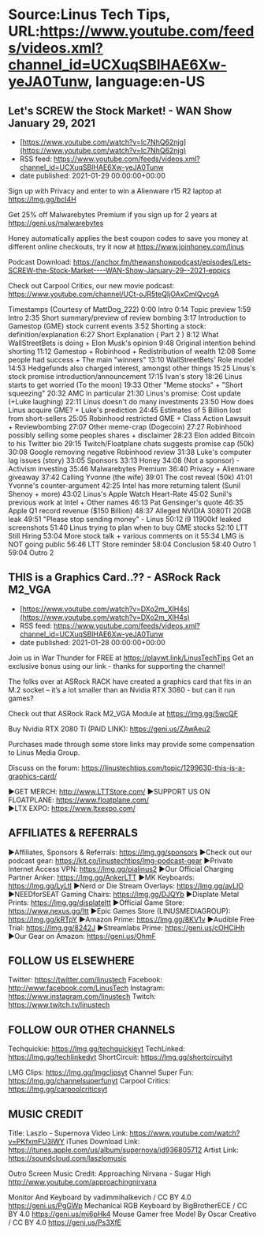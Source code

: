 # Source:Linus Tech Tips, URL:https://www.youtube.com/feeds/videos.xml?channel_id=UCXuqSBlHAE6Xw-yeJA0Tunw, language:en-US

## Let's SCREW the Stock Market! - WAN Show January 29, 2021
 - [https://www.youtube.com/watch?v=Ic7NhQ62njg](https://www.youtube.com/watch?v=Ic7NhQ62njg)
 - RSS feed: https://www.youtube.com/feeds/videos.xml?channel_id=UCXuqSBlHAE6Xw-yeJA0Tunw
 - date published: 2021-01-29 00:00:00+00:00

Sign up with Privacy and enter to win a Alienware r15 R2 laptop at https://lmg.gg/bcI4H

Get 25% off Malwarebytes Premium if you sign up for 2 years at https://geni.us/malwarebytes

Honey automatically applies the best coupon codes to save you money at different online checkouts, try it now at https://www.joinhoney.com/linus

Podcast Download: https://anchor.fm/thewanshowpodcast/episodes/Lets-SCREW-the-Stock-Market----WAN-Show-January-29--2021-eppjcs

Check out Carpool Critics, our new movie podcast: https://www.youtube.com/channel/UCt-oJR5teQIjOAxCmIQvcgA

Timestamps (Courtesy of MattDog_222)
0:00 Intro
0:14 Topic preview
1:59 Intro
2:35 Short summary/preview of review bombing
3:17 Introduction to Gamestop (GME) stock current events
 3:52 Shorting a stock: definition/explanation
 6:27 Short Explanation ( Part 2 )
 8:12 What WallStreetBets is doing + Elon Musk's opinion
 9:48 Original intention behind shorting
 11:12 Gamestop + Robinhood + Redistribution of wealth
 12:08 Some people had success + The main "winners"
 13:10 WallStreetBets' Role model
 14:53 Hedgefunds also charged interest, amongst other things
 15:25 Linus's stock promise introduction/announcement
  17:15 Ivan's story
  18:26 Linus starts to get worried (To the moon)
 19:33 Other "Meme stocks" + "Short squeezing"
 20:32 AMC in particular
 21:30 Linus's promise: Cost update (+Luke laughing)
 22:11 Linus doesn't do many investments
 23:50 How does Linus acquire GME? + Luke's prediction
 24:45 Estimates of 5 Billion lost from short-sellers
 25:05 Robinhood restricted GME + Class Action Lawsuit + Reviewbombing
 27:07 Other meme-crap (Dogecoin)
 27:27 Robinhood possibly selling some peoples shares + disclaimer
 28:23 Elon added Bitcoin to his Twitter bio
 29:15 Twitch/Floatplane chats suggests promise cap (50k)
 30:08 Google removing negative Robinhood review
 31:38 Luke's computer lag issues (story)
33:05 Sponsors
 33:13 Honey
 34:08 (Not a sponsor) - Activism investing
 35:46 Malwarebytes Premium
 36:40 Privacy + Alienware giveaway
37:42 Calling Yvonne (the wife)
 39:01 The cost reveal (50k)
 41:01 Yvonne's counter-argument 
42:25 Intel has more returning talent (Sunil Shenoy + more)
 43:02 Linus's Apple Watch Heart-Rate
 45:02 Sunil's previous work at Intel + Other names
 46:13 Pat Gensinger's quote
46:35 Apple Q1 record revenue ($150 Billion)
48:37 Alleged NVIDIA 3080TI 20GB leak
49:51 "Please stop sending money" - Linus
50:12 i9 11900kf leaked screenshots
51:40 Linus trying to plan when to buy GME stocks
52:10 LTT Still Hiring
53:04 More stock talk + various comments on it
55:34 LMG is NOT going public
56:46 LTT Store reminder
58:04 Conclusion
58:40 Outro 1
59:04 Outro 2

## THIS is a Graphics Card..?? - ASRock Rack M2_VGA
 - [https://www.youtube.com/watch?v=DXo2m_XlH4s](https://www.youtube.com/watch?v=DXo2m_XlH4s)
 - RSS feed: https://www.youtube.com/feeds/videos.xml?channel_id=UCXuqSBlHAE6Xw-yeJA0Tunw
 - date published: 2021-01-28 00:00:00+00:00

Join us in War Thunder for FREE at https://playwt.link/LinusTechTips Get an exclusive bonus using our link - thanks for supporting the channel!

The folks over at ASRock RACK have created a graphics card that fits in an M.2 socket – it’s a lot smaller than an Nvidia RTX 3080 - but can it run games?

Check out that ASRock Rack M2_VGA Module at https://lmg.gg/5wcQF

Buy Nvidia RTX 2080 Ti (PAID LINK): https://geni.us/ZAwAeu2

Purchases made through some store links may provide some compensation to Linus Media Group.

Discuss on the forum: https://linustechtips.com/topic/1299630-this-is-a-graphics-card/

►GET MERCH: http://www.LTTStore.com/
►SUPPORT US ON FLOATPLANE: https://www.floatplane.com/  
►LTX EXPO: https://www.ltxexpo.com/   

AFFILIATES & REFERRALS
---------------------------------------------------
►Affiliates, Sponsors & Referrals: https://lmg.gg/sponsors
►Check out our podcast gear: https://kit.co/linustechtips/lmg-podcast-gear
►Private Internet Access VPN: https://lmg.gg/pialinus2
►Our Official Charging Partner Anker: https://lmg.gg/AnkerLTT
►MK Keyboards: https://lmg.gg/LyLtl
►Nerd or Die Stream Overlays: https://lmg.gg/avLlO
►NEEDforSEAT Gaming Chairs: https://lmg.gg/DJQYb
►Displate Metal Prints: https://lmg.gg/displateltt
►Official Game Store: https://www.nexus.gg/ltt
►Epic Games Store (LINUSMEDIAGROUP): https://lmg.gg/kRTpY
►Amazon Prime: https://lmg.gg/8KV1v
►Audible Free Trial: https://lmg.gg/8242J
►Streamlabs Prime: https://geni.us/cOHCiHh
►Our Gear on Amazon: https://geni.us/OhmF

FOLLOW US ELSEWHERE
---------------------------------------------------  
Twitter: https://twitter.com/linustech
Facebook: http://www.facebook.com/LinusTech
Instagram: https://www.instagram.com/linustech
Twitch: https://www.twitch.tv/linustech

FOLLOW OUR OTHER CHANNELS
---------------------------------------------------  
Techquickie: https://lmg.gg/techquickieyt
TechLinked: https://lmg.gg/techlinkedyt
ShortCircuit: https://lmg.gg/shortcircuityt

LMG Clips: https://lmg.gg/lmgclipsyt
Channel Super Fun: https://lmg.gg/channelsuperfunyt
Carpool Critics: https://lmg.gg/carpoolcriticsyt

MUSIC CREDIT
---------------------------------------------------  
Title: Laszlo - Supernova
Video Link: https://www.youtube.com/watch?v=PKfxmFU3lWY
iTunes Download Link: https://itunes.apple.com/us/album/supernova/id936805712
Artist Link: https://soundcloud.com/laszlomusic

Outro Screen Music Credit: Approaching Nirvana - Sugar High http://www.youtube.com/approachingnirvana

Monitor And Keyboard by vadimmihalkevich / CC BY 4.0  https://geni.us/PgGWp
Mechanical RGB Keyboard by BigBrotherECE / CC BY 4.0 https://geni.us/mj6pHk4
Mouse Gamer free Model By Oscar Creativo / CC BY 4.0 https://geni.us/Ps3XfE

